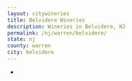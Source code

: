 ```yaml
---
layout: citywineries
title: Belvidere Wineries
description: Wineries in Belvidere, NJ
permalink: /nj/warren/belvidere/
state: nj
county: warren
city: belvidere
---
```

-
